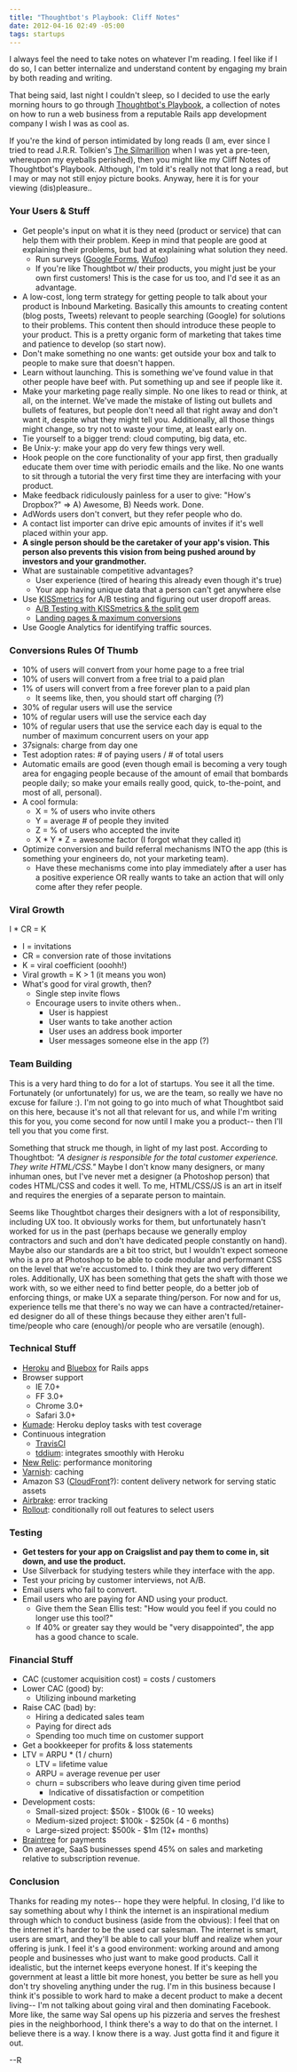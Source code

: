 ```yaml
---
title: "Thoughtbot's Playbook: Cliff Notes"
date: 2012-04-16 02:49 -05:00
tags: startups
---
```


I always feel the need to take notes on whatever I'm reading. I feel like if I do so, I can better internalize and understand content by engaging my brain by both reading and writing.

That being said, last night I couldn't sleep, so I decided to use the early morning hours to go through [Thoughtbot's Playbook](http://playbook.thoughtbot.com/), a collection of notes on how to run a web business from a reputable Rails app development company I wish I was as cool as.

If you're the kind of person intimidated by long reads (I am, ever since I tried to read J.R.R. Tolkien's [The Silmarillion](http://en.wikipedia.org/wiki/The_Silmarillion) when I was yet a pre-teen, whereupon my eyeballs perished), then you might like my Cliff Notes of Thoughtbot's Playbook. Although, I'm told it's really not that long a read, but I may or may not still enjoy picture books. Anyway, here it is for your viewing (dis)pleasure..

<!-- more -->

### Your Users & Stuff

- Get people's input on what it is they need (product or service) that can help them with their problem. Keep in mind that people are good at explaining their problems, but bad at explaining what solution they need.
  - Run surveys ([Google Forms](http://www.google.com/google-d-s/forms/), [Wufoo](http://wufoo.com/))
  - If you're like Thoughtbot w/ their products, you might just be your own first customers! This is the case for us too, and I'd see it as an advantage.
- A low-cost, long term strategy for getting people to talk about your product is Inbound Marketing. Basically this amounts to creating content (blog posts, Tweets) relevant to people searching (Google) for solutions to their problems. This content then should introduce these people to your product. This is a pretty organic form of marketing that takes time and patience to develop (so start now).
- Don't make something no one wants: get outside your box and talk to people to make sure that doesn't happen.
- Learn without launching. This is something we've found value in that other people have beef with. Put something up and see if people like it.
- Make your marketing page really simple. No one likes to read or think, at all, on the internet. We've made the mistake of listing out bullets and bullets of features, but people don't need all that right away and don't want it, despite what they might tell you. Additionally, all those things might change, so try not to waste your time, at least early on.
- Tie yourself to a bigger trend: cloud computing, big data, etc.
- Be Unix-y: make your app do very few things very well.
- Hook people on the core functionality of your app first, then gradually educate them over time with periodic emails and the like. No one wants to sit through a tutorial the very first time they are interfacing with your product.
- Make feedback ridiculously painless for a user to give: "How's Dropbox?" => A) Awesome, B) Needs work. Done.
- AdWords users don't convert, but they refer people who do.
- A contact list importer can drive epic amounts of invites if it's well placed within your app.
- **A single person should be the caretaker of your app's vision. This person also prevents this vision from being pushed around by investors and your grandmother.**
- What are sustainable competitive advantages?
  - User experience (tired of hearing this already even though it's true)
  - Your app having unique data that a person can't get anywhere else
- Use [KISSmetrics](http://www.kissmetrics.com/) for A/B testing and figuring out user dropoff areas.
  - [A/B Testing with KISSmetrics & the split gem](http://robots.thoughtbot.com/post/9595887299/recipe-a-b-testing-with-kissmetrics-and-the-split-gem)
  - [Landing pages & maximum conversions](http://blog.kissmetrics.com/test-landing-pages-for-maximum-conversions/)
- Use Google Analytics for identifying traffic sources.

### Conversions Rules Of Thumb

- 10% of users will convert from your home page to a free trial
- 10% of users will convert from a free trial to a paid plan
- 1% of users will convert from a free forever plan to a paid plan
  - It seems like, then, you should start off charging (?)
- 30% of regular users will use the service
- 10% of regular users will use the service each day
- 10% of regular users that use the service each day is equal to the number of maximum concurrent users on your app
- 37signals: charge from day one
- Test adoption rates: # of paying users / # of total users
- Automatic emails are good (even though email is becoming a very tough area for engaging people because of the amount of email that bombards people daily; so make your emails really good, quick, to-the-point, and most of all, personal).
- A cool formula:
  - X = % of users who invite others
  - Y = average # of people they invited
  - Z = % of users who accepted the invite
  - X * Y * Z = awesome factor (I forgot what they called it)
- Optimize conversion and build referral mechanisms INTO the app (this is something your engineers do, not your marketing team).
  - Have these mechanisms come into play immediately after a user has a positive experience OR really wants to take an action that will only come after they refer people.

### Viral Growth

I * CR = K

- I = invitations
- CR = conversion rate of those invitations
- K = viral coefficient (ooohh!)
- Viral growth = K > 1 (it means you won)
- What's good for viral growth, then?
  - Single step invite flows
  - Encourage users to invite others when..
     - User is happiest
     - User wants to take another action
     - User uses an address book importer
     - User messages someone else in the app (?)

### Team Building

This is a very hard thing to do for a lot of startups. You see it all the time. Fortunately (or unfortunately) for us, we are the team, so really we have no excuse for failure :). I'm not going to go into much of what Thoughtbot said on this here, because it's not all that relevant for us, and while I'm writing this for you, you come second for now until I make you a product-- then I'll tell you that you come first.

Something that struck me though, in light of my last post. According to Thoughtbot: *"A designer is responsible for the total customer experience. They write HTML/CSS."* Maybe I don't know many designers, or many inhuman ones, but I've never met a designer (a Photoshop person) that codes HTML/CSS and codes it well. To me, HTML/CSS/JS is an art in itself and requires the energies of a separate person to maintain.

Seems like Thoughtbot charges their designers with a lot of responsibility, including UX too. It obviously works for them, but unfortunately hasn't worked for us in the past (perhaps because we generally employ contractors and such and don't have dedicated people constantly on hand). Maybe also our standards are a bit too strict, but I wouldn't expect someone who is a pro at Photoshop to be able to code modular and performant CSS on the level that we're accustomed to. I think they are two very different roles. Additionally, UX has been something that gets the shaft with those we work with, so we either need to find better people, do a better job of enforcing things, or make UX a separate thing/person. For now and for us, experience tells me that there's no way we can have a contracted/retainer-ed designer do all of these things because they either aren't full-time/people who care (enough)/or people who are versatile (enough).

### Technical Stuff

- [Heroku](http://www.heroku.com) and [Bluebox](http://www.bluebox.net/) for Rails apps
- Browser support
  - IE 7.0+
  - FF 3.0+
  - Chrome 3.0+
  - Safari 3.0+
- [Kumade](https://github.com/thoughtbot/kumade): Heroku deploy tasks with test coverage
- Continuous integration
  - [TravisCI](http://travis-ci.org/)
  - [tddium](https://www.tddium.com/): integrates smoothly with Heroku
- [New Relic](http://newrelic.com/): performance monitoring
- [Varnish](https://www.varnish-cache.org/): caching
- Amazon S3 ([CloudFront](http://aws.amazon.com/cloudfront/)?): content delivery network for serving static assets
- [Airbrake](http://airbrake.io/pages/home): error tracking
- [Rollout](https://github.com/jamesgolick/rollout): conditionally roll out features to select users

### Testing

- **Get testers for your app on Craigslist and pay them to come in, sit down, and use the product.**
- Use Silverback for studying testers while they interface with the app.
- Test your pricing by customer interviews, not A/B.
- Email users who fail to convert.
- Email users who are paying for AND using your product.
  - Give them the Sean Ellis test: "How would you feel if you could no longer use this tool?"
  - If 40% or greater say they would be "very disappointed", the app has a good chance to scale.

### Financial Stuff

- CAC (customer acquisition cost) = costs / customers
- Lower CAC (good) by:
  - Utilizing inbound marketing
- Raise CAC (bad) by:
  - Hiring a dedicated sales team
  - Paying for direct ads
  - Spending too much time on customer support
- Get a bookkeeper for profits & loss statements
- LTV = ARPU * (1 / churn)
  - LTV = lifetime value
  - ARPU = average revenue per user
  - churn = subscribers who leave during given time period
      - Indicative of dissatisfaction or competition
- Development costs:
  - Small-sized project: $50k - $100k (6 - 10 weeks)
  - Medium-sized project: $100k - $250k (4 - 6 months)
  - Large-sized project: $500k - $1m (12+ months)
- [Braintree](https://www.braintreepayments.com/) for payments
- On average, SaaS businesses spend 45% on sales and marketing relative to subscription revenue.

### Conclusion

Thanks for reading my notes-- hope they were helpful. In closing, I'd like to say something about why I think the internet is an inspirational medium through which to conduct business (aside from the obvious): I feel that on the internet it's harder to be the used car salesman. The internet is smart, users are smart, and they'll be able to call your bluff and realize when your offering is junk. I feel it's a good environment: working around and among people and businesses who just want to make good products. Call it idealistic, but the internet keeps everyone honest. If it's keeping the government at least a little bit more honest, you better be sure as hell you don't try shoveling anything under the rug. I'm in this business because I think it's possible to work hard to make a decent product to make a decent living-- I'm not talking about going viral and then dominating Facebook. More like, the same way Sal opens up his pizzeria and serves the freshest pies in the neighborhood, I think there's a way to do that on the internet. I believe there is a way. I know there is a way. Just gotta find it and figure it out.

--R
